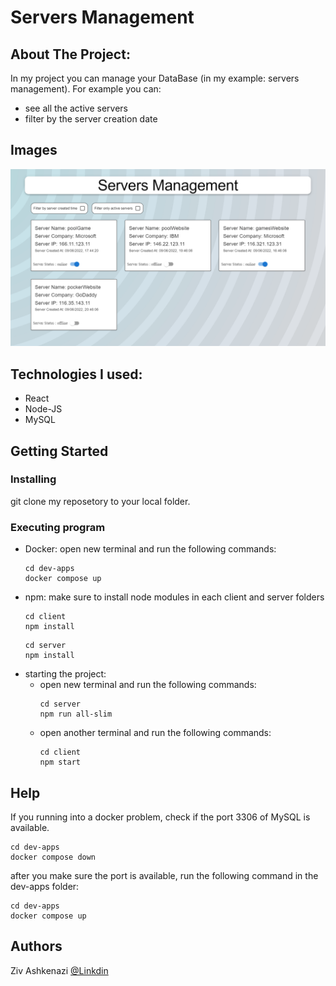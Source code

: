 # Servers Management

## About The Project:
In my project you can manage your DataBase (in my example: servers management).
For example you can: 
* see all the active servers
* filter by the server creation date

## Images

<img src="./client/public/servers_1.png">

## Technologies I used:
* React
* Node-JS
* MySQL

## Getting Started

### Installing

git clone my reposetory to your local folder.

### Executing program

* Docker:
open new terminal and run the following commands: 
  ```
  cd dev-apps
  docker compose up
  ```
* npm:
  make sure to install node modules in each client and server folders
  ```
  cd client
  npm install 
  ```
  ```
  cd server
  npm install 
  ```
* starting the project:  
  * open new terminal and run the following commands: 
    ```
    cd server
    npm run all-slim
    ```
  * open another terminal and run the following commands: 
    ```
    cd client
    npm start
    ```

## Help

If you running into a docker problem, check if the port 3306 of MySQL is available.
```
cd dev-apps
docker compose down 
```
after you make sure the port is available, run the following command in the dev-apps folder: 
```
cd dev-apps
docker compose up 
```

## Authors

Ziv Ashkenazi 
[@Linkdin](https://www.linkedin.com/in/ziv-ashkenazi/)